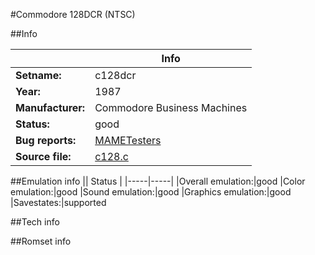 #Commodore 128DCR (NTSC)

##Info

||Info|
|-----|-----|
|**Setname:**|c128dcr
|**Year:**|1987
|**Manufacturer:**|Commodore Business Machines
|**Status:**|good
|**Bug reports:**|[MAMETesters](http://mametesters.org/view_all_set.php?type=1&temporary=y&search=c128.c)
|**Source file:**|[c128.c](https://github.com/mamedev/mame/blob/master/src/mess/drivers/c128.c)

##Emulation info
|| Status |
|-----|-----|
|Overall emulation:|good
|Color emulation:|good
|Sound emulation:|good
|Graphics emulation:|good
|Savestates:|supported

##Tech info

##Romset info

<!--- START OF EDITED COMMENT DO NOT TOUCH TEXT ABOVE-->
